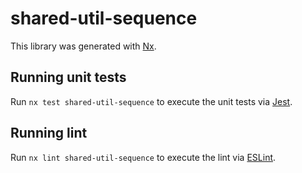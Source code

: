 # shared-util-sequence

This library was generated with [Nx](https://nx.dev).

## Running unit tests

Run `nx test shared-util-sequence` to execute the unit tests via [Jest](https://jestjs.io).

## Running lint

Run `nx lint shared-util-sequence` to execute the lint via [ESLint](https://eslint.org/).
